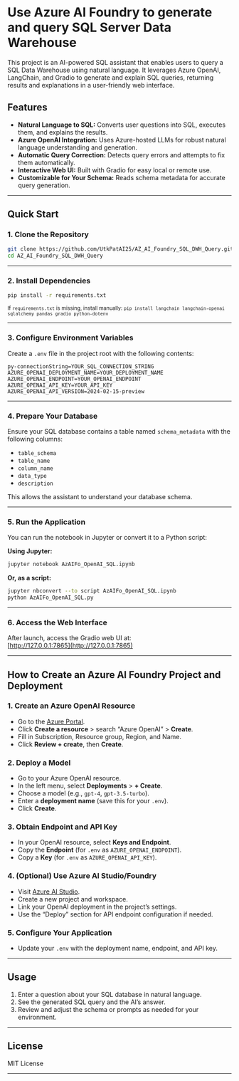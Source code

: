 # Use Azure AI Foundry to generate and query SQL Server Data Warehouse

This project is an AI-powered SQL assistant that enables users to query a SQL Data Warehouse using natural language. It leverages Azure OpenAI, LangChain, and Gradio to generate and explain SQL queries, returning results and explanations in a user-friendly web interface.

## Features

- **Natural Language to SQL:** Converts user questions into SQL, executes them, and explains the results.
- **Azure OpenAI Integration:** Uses Azure-hosted LLMs for robust natural language understanding and generation.
- **Automatic Query Correction:** Detects query errors and attempts to fix them automatically.
- **Interactive Web UI:** Built with Gradio for easy local or remote use.
- **Customizable for Your Schema:** Reads schema metadata for accurate query generation.

---

## Quick Start

### 1. Clone the Repository

```bash
git clone https://github.com/UtkPatAI25/AZ_AI_Foundry_SQL_DWH_Query.git
cd AZ_AI_Foundry_SQL_DWH_Query
```

---

### 2. Install Dependencies

```bash
pip install -r requirements.txt
```
<sub>If `requirements.txt` is missing, install manually: `pip install langchain langchain-openai sqlalchemy pandas gradio python-dotenv`</sub>

---

### 3. Configure Environment Variables

Create a `.env` file in the project root with the following contents:

```
py-connectionString=YOUR_SQL_CONNECTION_STRING
AZURE_OPENAI_DEPLOYMENT_NAME=YOUR_DEPLOYMENT_NAME
AZURE_OPENAI_ENDPOINT=YOUR_OPENAI_ENDPOINT
AZURE_OPENAI_API_KEY=YOUR_API_KEY
AZURE_OPENAI_API_VERSION=2024-02-15-preview
```

---

### 4. Prepare Your Database

Ensure your SQL database contains a table named `schema_metadata` with the following columns:

- `table_schema`
- `table_name`
- `column_name`
- `data_type`
- `description`

This allows the assistant to understand your database schema.

---

### 5. Run the Application

You can run the notebook in Jupyter or convert it to a Python script:

**Using Jupyter:**
```bash
jupyter notebook AzAIFo_OpenAI_SQL.ipynb
```
**Or, as a script:**
```bash
jupyter nbconvert --to script AzAIFo_OpenAI_SQL.ipynb
python AzAIFo_OpenAI_SQL.py
```

---

### 6. Access the Web Interface

After launch, access the Gradio web UI at:  
[http://127.0.0.1:7865](http://127.0.0.1:7865)

---

## How to Create an Azure AI Foundry Project and Deployment

### 1. Create an Azure OpenAI Resource

- Go to the [Azure Portal](https://portal.azure.com/).
- Click **Create a resource** > search “Azure OpenAI” > **Create**.
- Fill in Subscription, Resource group, Region, and Name.
- Click **Review + create**, then **Create**.

### 2. Deploy a Model

- Go to your Azure OpenAI resource.
- In the left menu, select **Deployments** > **+ Create**.
- Choose a model (e.g., `gpt-4`, `gpt-3.5-turbo`).
- Enter a **deployment name** (save this for your `.env`).
- Click **Create**.

### 3. Obtain Endpoint and API Key

- In your OpenAI resource, select **Keys and Endpoint**.
- Copy the **Endpoint** (for `.env` as `AZURE_OPENAI_ENDPOINT`).
- Copy a **Key** (for `.env` as `AZURE_OPENAI_API_KEY`).

### 4. (Optional) Use Azure AI Studio/Foundry

- Visit [Azure AI Studio](https://ai.azure.com/).
- Create a new project and workspace.
- Link your OpenAI deployment in the project’s settings.
- Use the “Deploy” section for API endpoint configuration if needed.

### 5. Configure Your Application

- Update your `.env` with the deployment name, endpoint, and API key.

---

## Usage

1. Enter a question about your SQL database in natural language.
2. See the generated SQL query and the AI’s answer.
3. Review and adjust the schema or prompts as needed for your environment.

---

## License

MIT License

---

